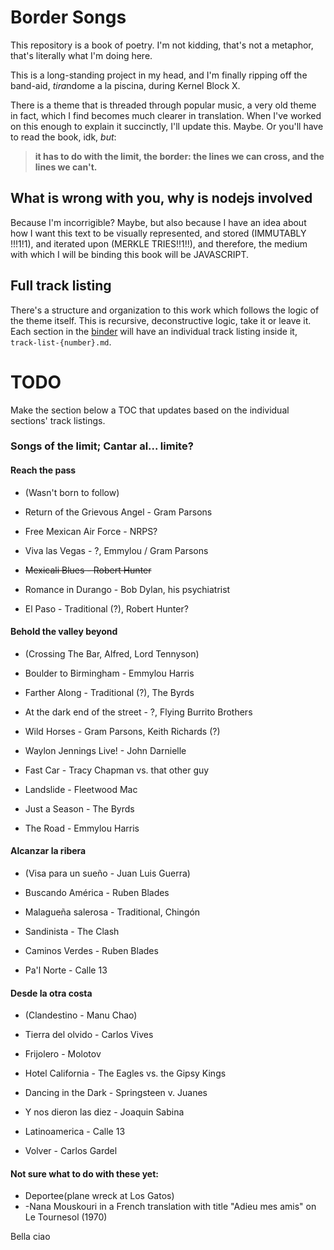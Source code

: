 # Border Songs

This repository is a book of poetry. I'm not kidding, that's not a metaphor, that's literally what I'm doing here.

This is a long-standing project in my head, and I'm finally ripping off the band-aid, *tira*ndome a la piscina, during Kernel Block X.

There is a theme that is threaded through popular music, a very old theme in fact, which I find becomes much clearer in translation. When I've worked on this enough to explain it succinctly, I'll update this. Maybe. Or you'll have to read the book, idk, *but*:

>
> **it has to do with the limit, the border: the lines we can cross, and the lines we can't.**
>

## What is wrong with you, why is nodejs involved

Because I'm incorrigible? Maybe, but also because I have an idea about how I want this text to be visually represented, and stored (IMMUTABLY !!!1!1), and iterated upon (MERKLE TRIES!!1!!), and therefore, the medium with which I will be binding this book will be JAVASCRIPT.

## Full track listing

There's a structure and organization to this work which follows the logic of the theme itself. This is recursive, deconstructive logic, take it or leave it. Each section in the [binder](./binder/) will have an individual track listing inside it, `track-list-{number}.md`. 

# TODO 

Make the section below a TOC that updates based on the individual sections' track listings.

### Songs of the limit; Cantar al... limite?

#### Reach the pass
- (Wasn't born to follow)

- Return of the Grievous Angel - Gram Parsons
- Free Mexican Air Force - NRPS?
- Viva las Vegas - ?, Emmylou / Gram Parsons
- ~~Mexicali Blues - Robert Hunter~~
- Romance in Durango - Bob Dylan, his psychiatrist
- El Paso - Traditional (?), Robert Hunter?

#### Behold the valley beyond
- (Crossing The Bar, Alfred, Lord Tennyson)

- Boulder to Birmingham - Emmylou Harris
- Farther Along - Traditional (?), The Byrds
- At the dark end of the street - ?, Flying Burrito Brothers
- Wild Horses - Gram Parsons, Keith Richards (?)
- Waylon Jennings Live! - John Darnielle
- Fast Car - Tracy Chapman vs. that other guy
- Landslide - Fleetwood Mac
- Just a Season - The Byrds
- The Road - Emmylou Harris

#### Alcanzar la ribera
- (Visa para un sueño - Juan Luis Guerra)

- Buscando América - Ruben Blades
- Malagueña salerosa - Traditional, Chingón
- Sandinista - The Clash
- Caminos Verdes - Ruben Blades
- Pa'l Norte - Calle 13

#### Desde la otra costa
- (Clandestino - Manu Chao)

- Tierra del olvido - Carlos Vives
- Frijolero - Molotov
- Hotel California - The Eagles vs. the Gipsy Kings
- Dancing in the Dark - Springsteen v. Juanes
- Y nos dieron las diez - Joaquin Sabina
- Latinoamerica - Calle 13
- Volver - Carlos Gardel

#### Not sure what to do with these yet:
- Deportee(plane wreck at Los Gatos)
- -Nana Mouskouri in a French translation with title "Adieu mes amis" on Le Tournesol (1970)

Bella ciao
